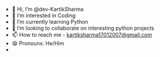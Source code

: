 - 👋 Hi, I’m @dev-KartikSharma
- 👀 I’m interested in Coding
- 🌱 I’m currently learning Python
- 💞️ I’m looking to collaborate on interesting python projects
- 📫 How to reach me - kartiksharma17012007@gmail.com
- 😄 Pronouns: He/Him
- 
<!---
dev-KartikSharma/dev-KartikSharma is a ✨ special ✨ repository because its `README.md` (this file) appears on your GitHub profile.
You can click the Preview link to take a look at your changes.
--->
